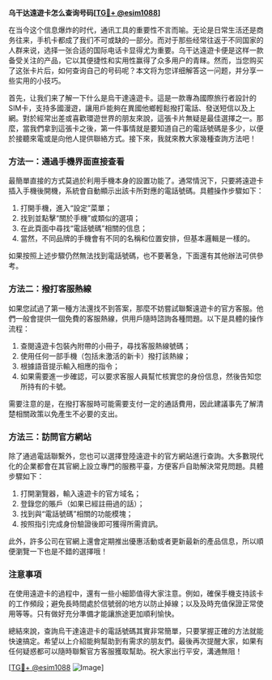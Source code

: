 **乌干达遠遊卡怎么查询号码[[TG💪+ @esim1088](https://t.me/s/esim1088)]**

在当今这个信息爆炸的时代，通讯工具的重要性不言而喻。无论是日常生活还是商务往来，手机卡都成了我们不可或缺的一部分。而对于那些经常往返于不同国家的人群来说，选择一张合适的国际电话卡显得尤为重要。乌干达遠遊卡便是这样一款备受关注的产品，它以其便捷性和实用性赢得了众多用户的青睐。然而，当您购买了这张卡片后，如何查询自己的号码呢？本文将为您详细解答这一问题，并分享一些实用的小技巧。

首先，让我们来了解一下什么是烏干達遠遊卡。這是一款專為國際旅行者設計的SIM卡，支持多國漫遊，讓用戶能夠在異國他鄉輕鬆撥打電話、發送短信以及上網。對於經常出差或喜歡環遊世界的朋友來說，這張卡片無疑是最佳選擇之一。那麼，當我們拿到這張卡之後，第一件事情就是要知道自己的電話號碼是多少，以便於接聽來電或是向他人提供聯絡方式。接下來，我就來教大家幾種查詢方法吧！

### 方法一：通過手機界面直接查看

最簡單直接的方式莫過於利用手機本身的設置功能了。通常情況下，只要將遠遊卡插入手機後開機，系統會自動顯示出該卡所對應的電話號碼。具體操作步驟如下：

1. 打開手機，進入“設定”菜單；
2. 找到並點擊“關於手機”或類似的選項；
3. 在此頁面中尋找“電話號碼”相關的信息；
4. 當然，不同品牌的手機會有不同的名稱和位置安排，但基本邏輯是一樣的。

如果按照上述步驟仍然無法找到電話號碼，也不要著急，下面還有其他辦法可供參考。

### 方法二：撥打客服熱線

如果您試過了第一種方法還找不到答案，那麼不妨嘗試聯繫遠遊卡的官方客服。他們一般會提供一個免費的客服熱線，供用戶隨時諮詢各種問題。以下是具體的操作流程：

1. 查閱遠遊卡包裝內附帶的小冊子，尋找客服熱線號碼；
2. 使用任何一部手機（包括未激活的新卡）撥打該熱線；
3. 根據語音提示輸入相應的指令；
4. 如果需要進一步確認，可以要求客服人員幫忙核實您的身份信息，然後告知您所持有的卡號。

需要注意的是，在撥打客服時可能需要支付一定的通話費用，因此建議事先了解清楚相關政策以免產生不必要的支出。

### 方法三：訪問官方網站

除了通過電話聯繫外，您也可以選擇登陸遠遊卡的官方網站進行查詢。大多數現代化的企業都會在其官網上設立專門的服務平臺，方便客戶自助解決常見問題。具體步驟如下：

1. 打開瀏覽器，輸入遠遊卡的官方域名；
2. 登錄您的賬戶（如果已經註冊過的話）；
3. 找到與“電話號碼”相關的功能模塊；
4. 按照指引完成身份驗證後即可獲得所需資訊。

此外，許多公司在官網上還會定期推出優惠活動或者更新最新的產品信息，所以順便瀏覽一下也是不錯的選擇哦！

### 注意事項

在使用遠遊卡的過程中，還有一些小細節值得大家注意。例如，確保手機支持該卡的工作頻段；避免長時間處於信號弱的地方以防止掉線；以及及時充值保證正常使用等等。只有做好充分準備才能讓旅途更加順利愉快。

總結來說，查詢烏干達遠遊卡的電話號碼其實非常簡單，只要掌握正確的方法就能快速搞定。希望以上介紹能夠幫助到有需求的朋友們。最後再次提醒大家，如果有任何疑惑都可以隨時聯繫官方客服獲取幫助。祝大家出行平安，溝通無阻！

[[TG💪+ @esim1088](https://t.me/s/esim1088) ![Image](https://i.postimg.cc/4NQfJmqS/Snipaste-2025-05-13-00-14-12.png)]